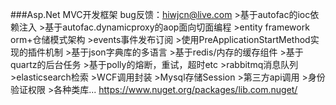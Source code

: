 ###Asp.Net MVC开发框架 bug反馈：<hiwjcn@live.com>
	>基于autofac的ioc依赖注入
	>基于autofac.dynamicproxy的aop面向切面编程
	>entity framework orm+仓储模式架构
	>events事件发布订阅
	>使用PreApplicationStartMethod实现的插件机制
	>基于json字典库的多语言
	>基于redis/内存的缓存组件
	>基于quartz的后台任务
	>基于polly的熔断，重试，超时etc
	>rabbitmq消息队列
	>elasticsearch检索
	>WCF调用封装
	>Mysql存储Session
	>第三方api调用
	>身份验证权限
	>各种类库...
https://www.nuget.org/packages/lib.com.nuget/
